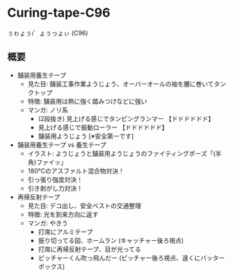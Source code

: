 # Curing-tape-C96
ぅゎょぅι゛ょぅっょぃ (C96)

## 概要

- 舗装用養生テープ
  - 見た目: 舗装工事作業ようじょう、オーバーオールの袖を腰に巻いてタンクトップ
  - 特徴: 舗装用は熱に強く踏みつけなどに強い
  - マンガ: ノリ系
      - (2段抜き) 見上げる感じでタンピングランマー 【ドドドドドド】
      - 見上げる感じで振動ローラー 【ドドドドドド】
      - 舗装用ようじょう [※安全第一です]
- 舗装用養生テープ vs 養生テープ
  - イラスト: ようじょうと舗装用ようじょうのファイティングポーズ「(半角)ファイッ」
  - 180℃のアスファルト混合物対決！
  - 引っ張り強度対決！
  - 引き剥がし力対決！
- 再帰反射テープ
  - 見た目: デコ出し、安全ベストの交通整理
  - 特徴: 光を到来方向に返す
  - マンガ: やきう
      - 打席にアルミテープ
      - 振り切ってる図、ホームラン (キャッチャー後ろ視点)
      - 打席に再帰反射テープ、目が光ってる
      - ピッチャーくん吹っ飛んだー (ピッチャー後ろ視点、遠くにバッターボックス)
